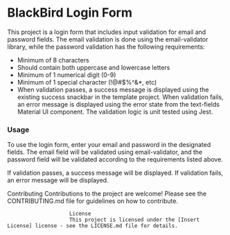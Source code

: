 # BlackBird Login Form 
This project is a login form that includes input validation for email and password fields. The email validation is done using the email-validator library, while the password validation has the following requirements:

- Minimum of 8 characters
- Should contain both uppercase and lowercase letters
- Minimum of 1 numerical digit (0-9)
- Minimum of 1 special character (!@#$%^&*, etc)
- When validation passes, a success message is displayed using the existing success snackbar in the template project. When validation fails, an error message is displayed using the error state from the text-fields Material UI component. The validation logic is unit tested using Jest.

### Usage

To use the login form, enter your email and password in the designated fields. The email field will be validated using email-validator, and the password field will be validated according to the requirements listed above.

If validation passes, a success message will be displayed. If validation fails, an error message will be displayed.

Contributing
Contributions to the project are welcome! Please see the CONTRIBUTING.md file for guidelines on how to contribute.

                        License
                        This project is licensed under the [Insert License] license - see the LICENSE.md file for details.
